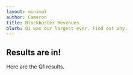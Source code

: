 ```yaml
---
layout: minimal
author: Cameron
title: Blockbuster Revenues
blurb: Q1 was our largest ever. Find out why.
---
```


## Results are in!
Here are the Q1 results.

